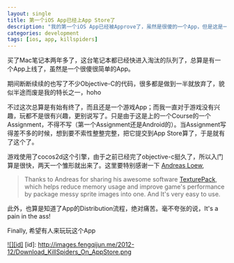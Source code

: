 ```yaml
---
layout: single
title: 第一个iOS App已经上App Store了
description: "我的第一个iOS App已经被Approve了，虽然是很傻的一个App，但是这是一个开始"
categories: development
tags: [ios, app, killspiders]
---
```


买了Mac笔记本两年多了，这台笔记本都已经快进入淘汰的队列了，总算是有一个App上线了，虽然是一个很傻很简单的App。

期间断断续续的也写了不少Objective-C的代码，很多都是做到一半就放弃了，貌似半途而废是我的特长之一，hoho

不过这次总算是有始有终了，而且还是一个游戏App；而我一直对于游戏没有兴趣，玩都不是很有兴趣，更别说写了。只是由于这是上的一个Course的一个Assignment，不得不写（第一个Assignment还是Android的）。当Assignment写得差不多的时候，想到要不索性整整完整，把它提交到App Store算了，于是就有了这个了。

游戏使用了cocos2d这个引擎，由于之前已经完了objective-c挺久了，所以入门算是很快，两天一个雏形就出来了。这里要特别感谢一下 [Andreas Loew](https://twitter.com/CodeAndWeb),
>Thanks to Andreas for sharing his awesome software [TexturePack](http://www.codeandweb.com/texturepacker), which helps reduce memory usage and improve game's performance by package messy sprite images into one. And It's very easy to use.

此外，也算是知道了App的Distribution流程，绝对痛苦。毫不夸张的说，It's a pain in the ass!

Finally, 希望有人来玩玩这个App

[![][id]](https://itunes.apple.com/app/killspiders/id585233151?mt=8)
[id]: http://images.fengqijun.me/2012-12/Download_KillSpiders_On_AppStore.png

